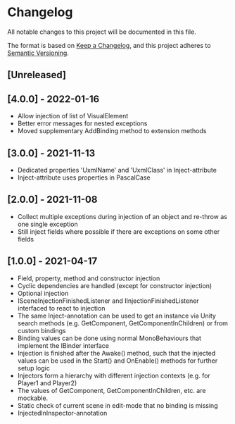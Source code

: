 # Changelog
All notable changes to this project will be documented in this file.

The format is based on [Keep a Changelog](https://keepachangelog.com/en/1.0.0/),
and this project adheres to [Semantic Versioning](https://semver.org/spec/v2.0.0.html).

## [Unreleased]

## [4.0.0] - 2022-01-16
- Allow injection of list of VisualElement
- Better error messages for nested exceptions
- Moved supplementary AddBinding method to extension methods

## [3.0.0] - 2021-11-13
- Dedicated properties 'UxmlName' and 'UxmlClass' in Inject-attribute
- Inject-attribute uses properties in PascalCase 

## [2.0.0] - 2021-11-08
- Collect multiple exceptions during injection of an object and re-throw as one single exception
- Still inject fields where possible if there are exceptions on some other fields

## [1.0.0] - 2021-04-17
- Field, property, method and constructor injection
- Cyclic dependencies are handled (except for constructor injection)
- Optional injection
- ISceneInjectionFinishedListener and IInjectionFinishedListener interfaced to react to injection
- The same Inject-annotation can be used to get an instance via Unity search methods (e.g. GetComponent, GetComponentInChildren) or from custom bindings
- Binding values can be done using normal MonoBehaviours that implement the IBinder interface
- Injection is finished after the Awake() method, such that the injected values can be used in the Start() and OnEnable() methods for further setup logic
- Injectors form a hierarchy with different injection contexts (e.g. for Player1 and Player2)
- The values of GetComponent, GetComponentInChildren, etc. are mockable.
- Static check of current scene in edit-mode that no binding is missing
- InjectedInInspector-annotation